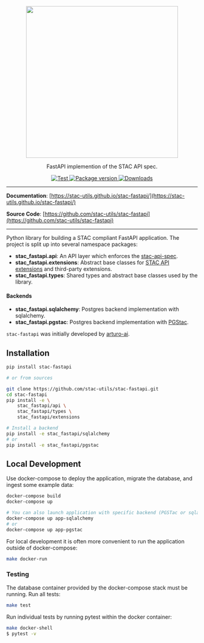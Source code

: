 <p align="center">
  <img src="https://github.com/radiantearth/stac-site/raw/master/images/logo/stac-030-long.png" width=400>
  <p align="center">FastAPI implemention of the STAC API spec.</p>
</p>
<p align="center">
  <a href="https://github.com/stac-utils/stac-fastapi/actions?query=workflow%3Acicd" target="_blank">
      <img src="https://github.com/stac-utils/stac-fastapi/workflows/stac-fastapi/badge.svg" alt="Test">
  </a>
  <a href="https://pypi.org/project/stac-fastapi" target="_blank">
      <img src="https://img.shields.io/pypi/v/stac-fastapi?color=%2334D058&label=pypi%20package" alt="Package version">
  </a>
  <a href="https://github.com/stac-utils/stac-fastapi/blob/master/LICENSE" target="_blank">
      <img src="https://img.shields.io/github/license/stac-utils/stac-fastapi.svg" alt="Downloads">
  </a>
</p>

---

**Documentation**: [https://stac-utils.github.io/stac-fastapi/](https://stac-utils.github.io/stac-fastapi/)

**Source Code**: [https://github.com/stac-utils/stac-fastapi](https://github.com/stac-utils/stac-fastapi)

---

Python library for building a STAC compliant FastAPI application.  The project is split up into several namespace
packages:

- **stac_fastapi.api**: An API layer which enforces the [stac-api-spec](https://github.com/radiantearth/stac-api-spec).
- **stac_fastapi.extensions**: Abstract base classes for [STAC API extensions](https://github.com/radiantearth/stac-api-spec/blob/master/extensions.md) and third-party extensions.
- **stac_fastapi.types**: Shared types and abstract base classes used by the library.

#### Backends
- **stac_fastapi.sqlalchemy**: Postgres backend implementation with sqlalchemy.
- **stac_fastapi.pgstac**: Postgres backend implementation with [PGStac](https://github.com/stac-utils/pgstac).

`stac-fastapi` was initially developed by [arturo-ai](https://github.com/arturo-ai).

## Installation

```bash
pip install stac-fastapi

# or from sources

git clone https://github.com/stac-utils/stac-fastapi.git
cd stac-fastapi
pip install -e \
    stac_fastapi/api \
    stac_fastapi/types \
    stac_fastapi/extensions

# Install a backend
pip install -e stac_fastapi/sqlalchemy
# or
pip install -e stac_fastapi/pgstac
```

## Local Development
Use docker-compose to deploy the application, migrate the database, and ingest some example data:
```bash
docker-compose build
docker-compose up

# You can also launch application with specific backend (PGSTac or sqlalchemy)
docker-compose up app-sqlalchemy
# or
docker-compose up app-pgstac
```

For local development it is often more convenient to run the application outside of docker-compose:
```bash
make docker-run
```

### Testing
The database container provided by the docker-compose stack must be running.  Run all tests:
```bash
make test
```

Run individual tests by running pytest within the docker container:
```bash
make docker-shell
$ pytest -v
```
